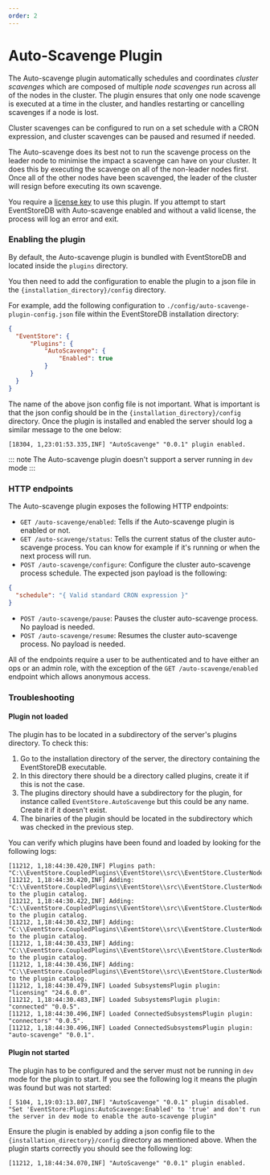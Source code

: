 ```yaml
---
order: 2
---
```


# Auto-Scavenge Plugin

<Badge type="info" vertical="middle" text="License Required"/>

The Auto-scavenge plugin automatically schedules and coordinates _cluster scavenges_ which are composed of multiple _node scavenges_ run across all of the nodes in the cluster. The plugin ensures that only one node scavenge is executed at a time in the cluster, and handles restarting or cancelling scavenges if a node is lost.

Cluster scavenges can be configured to run on a set schedule with a CRON expression, and cluster scavenges can be paused and resumed if needed.

The Auto-scavenge does its best not to run the scavenge process on the leader node to minimise the impact a scavenge can have on your cluster. It does this by executing the scavenge on all of the non-leader nodes first. Once all of the other nodes have been scavenged, the leader of the cluster will resign before executing its own scavenge.

You require a [license key](../quick-start/installation.md#license-keys) to use this plugin.
If you attempt to start EventStoreDB with Auto-scavenge enabled and without a valid license, the process will log an error and exit.

### Enabling the plugin

By default, the Auto-scavenge plugin is bundled with EventStoreDB and located inside the `plugins` directory.

You then need to add the configuration to enable the plugin to a json file in the `{installation_directory}/config` directory.

For example, add the following configuration to `./config/auto-scavenge-plugin-config.json` file within the EventStoreDB installation directory:

```json
{
  "EventStore": {
      "Plugins": {
          "AutoScavenge": {
              "Enabled": true
          }
      }
  }
}
```

The name of the above json config file is not important. What is important is that the json config should be in the `{installation_directory}/config` directory.
Once the plugin is installed and enabled the server should log a similar message to the one below:

```
[18304, 1,23:01:53.335,INF] "AutoScavenge" "0.0.1" plugin enabled.
```

::: note
The Auto-scavenge plugin doesn't support a server running in `dev` mode
:::

### HTTP endpoints

The Auto-scavenge plugin exposes the following HTTP endpoints:

* `GET /auto-scavenge/enabled`: Tells if the Auto-scavenge plugin is enabled or not.
* `GET /auto-scavenge/status`: Tells the current status of the cluster auto-scavenge process. You can know for example if it's running or when the next process will run.
* `POST /auto-scavenge/configure`: Configure the cluster auto-scavenge process schedule. The expected json payload is the following:
```json
{
  "schedule": "{ Valid standard CRON expression }"
}
```
* `POST /auto-scavenge/pause`: Pauses the cluster auto-scavenge process. No payload is needed.
* `POST /auto-scavenge/resume`: Resumes the cluster auto-scavenge process. No payload is needed.

All of the endpoints require a user to be authenticated and to have either an ops or an admin role, with the exception of the `GET /auto-scavenge/enabled` endpoint which allows anonymous access.

### Troubleshooting

#### Plugin not loaded

The plugin has to be located in a subdirectory of the server's plugins directory. To check this:

1. Go to the installation directory of the server, the directory containing the EventStoreDB executable.
2. In this directory there should be a directory called plugins, create it if this is not the case.
3. The plugins directory should have a subdirectory for the plugin, for instance called `EventStore.AutoScavenge` but this could be any name. Create it if it doesn't exist.
4. The binaries of the plugin should be located in the subdirectory which was checked in the previous step.

You can verify which plugins have been found and loaded by looking for the following logs:

```
[11212, 1,18:44:30.420,INF] Plugins path: "C:\\EventStore.CoupledPlugins\\EventStore\\src\\EventStore.ClusterNode\\bin\\Debug\\net8.0\\plugins"
[11212, 1,18:44:30.420,INF] Adding: "C:\\EventStore.CoupledPlugins\\EventStore\\src\\EventStore.ClusterNode\\bin\\Debug\\net8.0\\plugins" to the plugin catalog.
[11212, 1,18:44:30.422,INF] Adding: "C:\\EventStore.CoupledPlugins\\EventStore\\src\\EventStore.ClusterNode\\bin\\Debug\\net8.0\\plugins\\EventStore.Licensing" to the plugin catalog.
[11212, 1,18:44:30.432,INF] Adding: "C:\\EventStore.CoupledPlugins\\EventStore\\src\\EventStore.ClusterNode\\bin\\Debug\\net8.0\\plugins\\EventStore.POC.ConnectedSubsystemsPlugin" to the plugin catalog.
[11212, 1,18:44:30.433,INF] Adding: "C:\\EventStore.CoupledPlugins\\EventStore\\src\\EventStore.ClusterNode\\bin\\Debug\\net8.0\\plugins\\EventStore.POC.ConnectorsPlugin" to the plugin catalog.
[11212, 1,18:44:30.436,INF] Adding: "C:\\EventStore.CoupledPlugins\\EventStore\\src\\EventStore.ClusterNode\\bin\\Debug\\net8.0\\plugins\\EventStore.TcpPlugin" to the plugin catalog.
[11212, 1,18:44:30.479,INF] Loaded SubsystemsPlugin plugin: "licensing" "24.6.0.0".
[11212, 1,18:44:30.483,INF] Loaded SubsystemsPlugin plugin: "connected" "0.0.5".
[11212, 1,18:44:30.496,INF] Loaded ConnectedSubsystemsPlugin plugin: "connectors" "0.0.5".
[11212, 1,18:44:30.496,INF] Loaded ConnectedSubsystemsPlugin plugin: "auto-scavenge" "0.0.1".
```

#### Plugin not started

The plugin has to be configured and the server must not be running in `dev` mode for the plugin to start.
If you see the following log it means the plugin was found but was not started:

```
[ 5104, 1,19:03:13.807,INF] "AutoScavenge" "0.0.1" plugin disabled. "Set 'EventStore:Plugins:AutoScavenge:Enabled' to 'true' and don't run the server in dev mode to enable the auto-scavenge plugin"
```

Ensure the plugin is enabled by adding a json config file to the `{installation_directory}/config` directory as mentioned above.
When the plugin starts correctly you should see the following log:

```
[11212, 1,18:44:34.070,INF] "AutoScavenge" "0.0.1" plugin enabled.
```